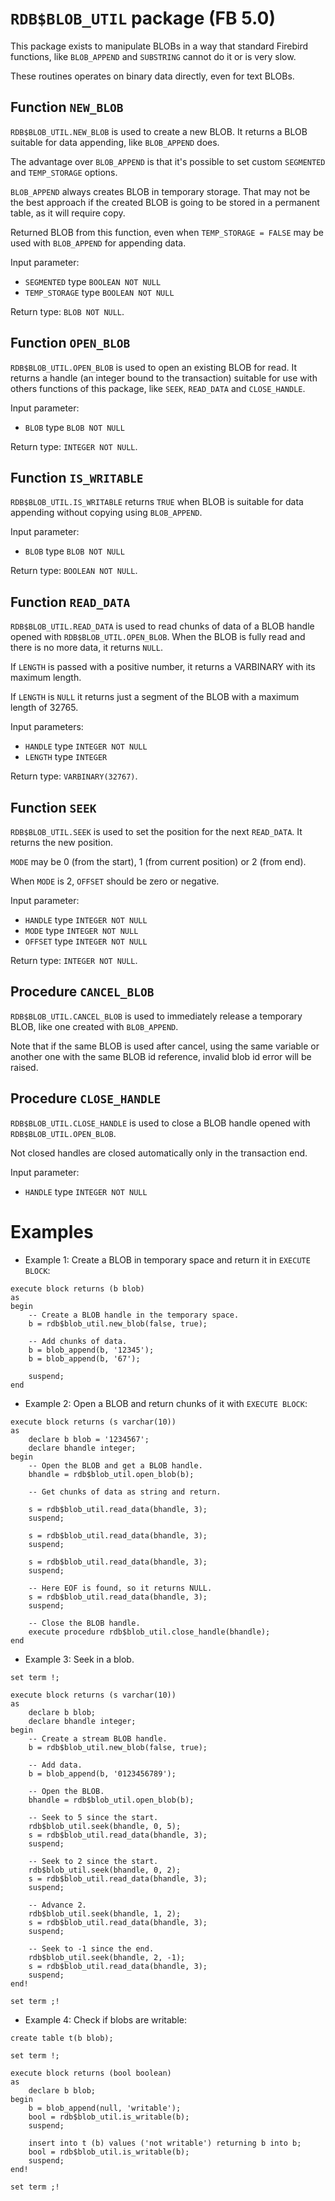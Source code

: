 # `RDB$BLOB_UTIL` package (FB 5.0)

This package exists to manipulate BLOBs in a way that standard Firebird functions, like `BLOB_APPEND` and `SUBSTRING` cannot do it or is very slow.

These routines operates on binary data directly, even for text BLOBs.

## Function `NEW_BLOB`

`RDB$BLOB_UTIL.NEW_BLOB` is used to create a new BLOB. It returns a BLOB suitable for data appending, like `BLOB_APPEND` does.

The advantage over `BLOB_APPEND` is that it's possible to set custom `SEGMENTED` and `TEMP_STORAGE` options.

`BLOB_APPEND` always creates BLOB in temporary storage. That may not be the best approach if the created BLOB is going to be stored in a permanent table, as it will require copy.

Returned BLOB from this function, even when `TEMP_STORAGE = FALSE` may be used with `BLOB_APPEND` for appending data.

Input parameter:
 - `SEGMENTED` type `BOOLEAN NOT NULL`
 - `TEMP_STORAGE` type `BOOLEAN NOT NULL`

Return type: `BLOB NOT NULL`.

## Function `OPEN_BLOB`

`RDB$BLOB_UTIL.OPEN_BLOB` is used to open an existing BLOB for read. It returns a handle (an integer bound to the transaction) suitable for use with others functions of this package, like `SEEK`, `READ_DATA` and `CLOSE_HANDLE`.

Input parameter:
 - `BLOB` type `BLOB NOT NULL`

Return type: `INTEGER NOT NULL`.

## Function `IS_WRITABLE`

`RDB$BLOB_UTIL.IS_WRITABLE` returns `TRUE` when BLOB is suitable for data appending without copying using `BLOB_APPEND`.

Input parameter:
 - `BLOB` type `BLOB NOT NULL`

Return type: `BOOLEAN NOT NULL`.

## Function `READ_DATA`

`RDB$BLOB_UTIL.READ_DATA` is used to read chunks of data of a BLOB handle opened with `RDB$BLOB_UTIL.OPEN_BLOB`. When the BLOB is fully read and there is no more data, it returns `NULL`.

If `LENGTH` is passed with a positive number, it returns a VARBINARY with its maximum length.

If `LENGTH` is `NULL` it returns just a segment of the BLOB with a maximum length of 32765.

Input parameters:
 - `HANDLE` type `INTEGER NOT NULL`
 - `LENGTH` type `INTEGER`

Return type: `VARBINARY(32767)`.

## Function `SEEK`

`RDB$BLOB_UTIL.SEEK` is used to set the position for the next `READ_DATA`. It returns the new position.

`MODE` may be 0 (from the start), 1 (from current position) or 2 (from end).

When `MODE` is 2, `OFFSET` should be zero or negative.

Input parameter:
 - `HANDLE` type `INTEGER NOT NULL`
 - `MODE` type `INTEGER NOT NULL`
 - `OFFSET` type `INTEGER NOT NULL`

Return type: `INTEGER NOT NULL`.

## Procedure `CANCEL_BLOB`

`RDB$BLOB_UTIL.CANCEL_BLOB` is used to immediately release a temporary BLOB, like one created with `BLOB_APPEND`.

Note that if the same BLOB is used after cancel, using the same variable or another one with the same BLOB id reference, invalid blob id error will be raised.

## Procedure `CLOSE_HANDLE`

`RDB$BLOB_UTIL.CLOSE_HANDLE` is used to close a BLOB handle opened with `RDB$BLOB_UTIL.OPEN_BLOB`.

Not closed handles are closed automatically only in the transaction end.

Input parameter:
 - `HANDLE` type `INTEGER NOT NULL`

# Examples

- Example 1: Create a BLOB in temporary space and return it in `EXECUTE BLOCK`:

```
execute block returns (b blob)
as
begin
    -- Create a BLOB handle in the temporary space.
    b = rdb$blob_util.new_blob(false, true);

    -- Add chunks of data.
    b = blob_append(b, '12345');
    b = blob_append(b, '67');

    suspend;
end
```

- Example 2: Open a BLOB and return chunks of it with `EXECUTE BLOCK`:

```
execute block returns (s varchar(10))
as
    declare b blob = '1234567';
    declare bhandle integer;
begin
    -- Open the BLOB and get a BLOB handle.
    bhandle = rdb$blob_util.open_blob(b);

    -- Get chunks of data as string and return.

    s = rdb$blob_util.read_data(bhandle, 3);
    suspend;

    s = rdb$blob_util.read_data(bhandle, 3);
    suspend;

    s = rdb$blob_util.read_data(bhandle, 3);
    suspend;

    -- Here EOF is found, so it returns NULL.
    s = rdb$blob_util.read_data(bhandle, 3);
    suspend;

    -- Close the BLOB handle.
    execute procedure rdb$blob_util.close_handle(bhandle);
end
```

- Example 3: Seek in a blob.

```
set term !;

execute block returns (s varchar(10))
as
    declare b blob;
    declare bhandle integer;
begin
    -- Create a stream BLOB handle.
    b = rdb$blob_util.new_blob(false, true);

    -- Add data.
    b = blob_append(b, '0123456789');

    -- Open the BLOB.
    bhandle = rdb$blob_util.open_blob(b);

    -- Seek to 5 since the start.
    rdb$blob_util.seek(bhandle, 0, 5);
    s = rdb$blob_util.read_data(bhandle, 3);
    suspend;

    -- Seek to 2 since the start.
    rdb$blob_util.seek(bhandle, 0, 2);
    s = rdb$blob_util.read_data(bhandle, 3);
    suspend;

    -- Advance 2.
    rdb$blob_util.seek(bhandle, 1, 2);
    s = rdb$blob_util.read_data(bhandle, 3);
    suspend;

    -- Seek to -1 since the end.
    rdb$blob_util.seek(bhandle, 2, -1);
    s = rdb$blob_util.read_data(bhandle, 3);
    suspend;
end!

set term ;!
```

- Example 4: Check if blobs are writable:

```
create table t(b blob);

set term !;

execute block returns (bool boolean)
as
    declare b blob;
begin
    b = blob_append(null, 'writable');
    bool = rdb$blob_util.is_writable(b);
    suspend;

    insert into t (b) values ('not writable') returning b into b;
    bool = rdb$blob_util.is_writable(b);
    suspend;
end!

set term ;!
```
